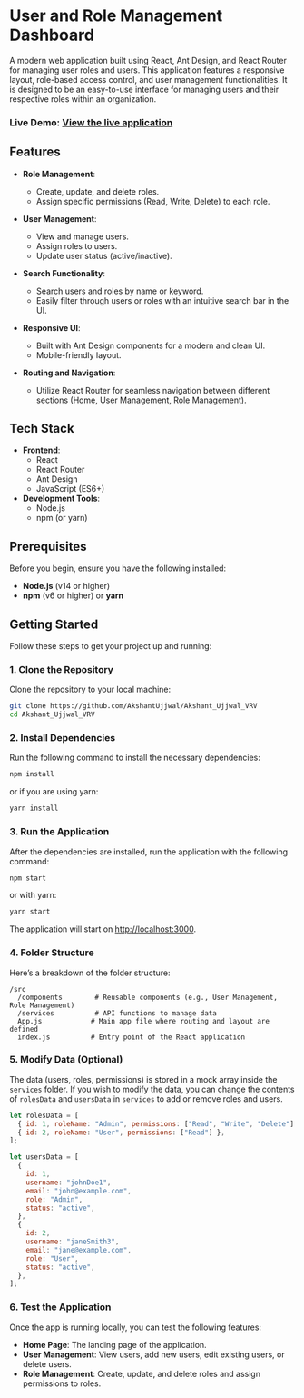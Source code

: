 # User and Role Management Dashboard

A modern web application built using React, Ant Design, and React Router for managing user roles and users. This application features a responsive layout, role-based access control, and user management functionalities. It is designed to be an easy-to-use interface for managing users and their respective roles within an organization.

### Live Demo: [View the live application](https://akshant-ujjwal-vrv.vercel.app/)

## Features

- **Role Management**:

  - Create, update, and delete roles.
  - Assign specific permissions (Read, Write, Delete) to each role.

- **User Management**:

  - View and manage users.
  - Assign roles to users.
  - Update user status (active/inactive).

- **Search Functionality**:

  - Search users and roles by name or keyword.
  - Easily filter through users or roles with an intuitive search bar in the UI.

- **Responsive UI**:

  - Built with Ant Design components for a modern and clean UI.
  - Mobile-friendly layout.

- **Routing and Navigation**:
  - Utilize React Router for seamless navigation between different sections (Home, User Management, Role Management).

## Tech Stack

- **Frontend**:
  - React
  - React Router
  - Ant Design
  - JavaScript (ES6+)
- **Development Tools**:
  - Node.js
  - npm (or yarn)

## Prerequisites

Before you begin, ensure you have the following installed:

- **Node.js** (v14 or higher)
- **npm** (v6 or higher) or **yarn**

## Getting Started

Follow these steps to get your project up and running:

### 1. Clone the Repository

Clone the repository to your local machine:

```bash
git clone https://github.com/AkshantUjjwal/Akshant_Ujjwal_VRV
cd Akshant_Ujjwal_VRV
```

### 2. Install Dependencies

Run the following command to install the necessary dependencies:

```bash
npm install
```

or if you are using yarn:

```bash
yarn install
```

### 3. Run the Application

After the dependencies are installed, run the application with the following command:

```bash
npm start
```

or with yarn:

```bash
yarn start
```

The application will start on [http://localhost:3000](http://localhost:3000).

### 4. Folder Structure

Here’s a breakdown of the folder structure:

```
/src
  /components        # Reusable components (e.g., User Management, Role Management)
  /services          # API functions to manage data
  App.js            # Main app file where routing and layout are defined
  index.js          # Entry point of the React application

```

### 5. Modify Data (Optional)

The data (users, roles, permissions) is stored in a mock array inside the `services` folder. If you wish to modify the data, you can change the contents of `rolesData` and `usersData` in `services` to add or remove roles and users.

```js
let rolesData = [
  { id: 1, roleName: "Admin", permissions: ["Read", "Write", "Delete"] },
  { id: 2, roleName: "User", permissions: ["Read"] },
];

let usersData = [
  {
    id: 1,
    username: "johnDoe1",
    email: "john@example.com",
    role: "Admin",
    status: "active",
  },
  {
    id: 2,
    username: "janeSmith3",
    email: "jane@example.com",
    role: "User",
    status: "active",
  },
];
```

### 6. Test the Application

Once the app is running locally, you can test the following features:

- **Home Page**: The landing page of the application.
- **User Management**: View users, add new users, edit existing users, or delete users.
- **Role Management**: Create, update, and delete roles and assign permissions to roles.
